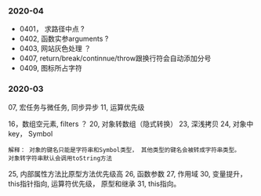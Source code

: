 ### 2020-04

- 0401， 求路径中点 ?
- 0402, 函数实参arguments ?
- 0403, 网站灰色处理 ？
- 0407, return/break/continnue/throw跟换行符会自动添加分号
- 0409, 图标所占字符

### 2020-03

07, 宏任务与微任务, 同步异步
11, 运算优先级

16，数组空元素, filters ？
20, 对象转数组（隐式转换）
23, 深浅拷贝
24, 对象中key， Symbol

    解释： 对象的键名只能是字符串和Symbol类型， 其他类型的键名会被转成字符串类型。
    对象转字符串默认会调用toString方法

25, 内部属性方法比原型方法优先级高
26, 函数参数
27, 作用域
30, 变量提升， this指针指向, 运算符优先级， 原型和继承
31, this指向。








